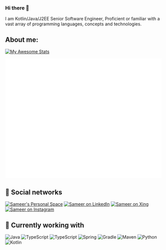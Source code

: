 ### Hi there 👋

I am Kotlin/Java/J2EE Senior Software Engineer, Proficient or familiar with a vast array of programming languages, concepts and technologies.

## About me:

[![My Awesome Stats](https://awesome-github-stats.azurewebsites.net/user-stats/cricketsamya?cardType=level&theme=yeblu&preferLogin=false)](https://git.io/awesome-stats-card)

![Metrics](/github-metrics.svg)

## 👥 Social networks
[![Sameer's Personal Space](https://img.shields.io/badge/Personal%20Space-orange?style=flat&logo=chainlink&labelColor=orange)](https://sameerkulkarni.de/)
[![Sameer on LinkedIn](https://img.shields.io/badge/LinkedIn-0072b1?logo=linkedin&logoColor=FFFFFF)](https://www.linkedin.com/in/sameerkulkarni30/)
[![Sameer on Xing](https://img.shields.io/badge/Xing-green?style=flat&logo=xing&labelColor=green)](https://www.xing.com/profile/Sameer_Kulkarni3/cv)
[![Sameer on Instagram](https://img.shields.io/badge/Instagram-pink?style=flat&logo=instagram&labelColor=pink)](https://www.instagram.com/sameer_travelphotography)

## 🧰 Currently working with
![Java](https://img.shields.io/badge/-Java-0072b1?logo=Java&logoColor=FFFFF)
![TypeScript](https://img.shields.io/badge/-Typescript-ff8d4e?logo=Typescript)
![TypeScript](https://img.shields.io/badge/-NodeJS-ff8d4e?logo=NodeJS)
![Spring](https://img.shields.io/badge/-Spring-95ad9b?logo=Spring&logoColor=000000)
![Gradle](https://img.shields.io/badge/-Gradle-0fbcdb?logo=Gradle&logoColor=000000)
![Maven](https://img.shields.io/badge/-Maven-0fd641?logo=Maven&logoColor=000000)
![Python](https://img.shields.io/badge/-Python-34cfeb?logo=Python&logoColor=000000)
![Kotlin](https://img.shields.io/badge/-Kotlin-F7DF1E?logo=Kotlin&logoColor=000000)

